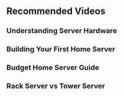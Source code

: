 ## Recommended Videos

### Understanding Server Hardware
<YouTube youTubeId="f3BNHhfTsvk" />

### Building Your First Home Server
<YouTube youTubeId="zPmqbtKwtgw" />

### Budget Home Server Guide
<YouTube youTubeId="jZWEscWR_IE" />

### Rack Server vs Tower Server
<YouTube youTubeId="xXI_P4_fkB4" />

